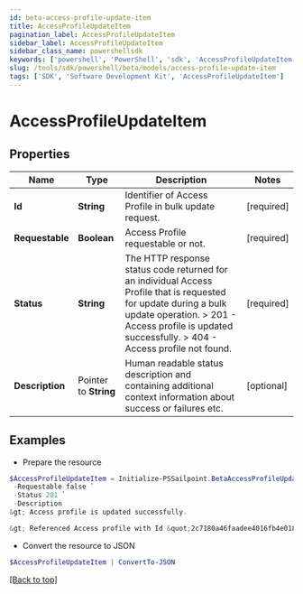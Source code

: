 ```yaml
---
id: beta-access-profile-update-item
title: AccessProfileUpdateItem
pagination_label: AccessProfileUpdateItem
sidebar_label: AccessProfileUpdateItem
sidebar_class_name: powershellsdk
keywords: ['powershell', 'PowerShell', 'sdk', 'AccessProfileUpdateItem'] 
slug: /tools/sdk/powershell/beta/models/access-profile-update-item
tags: ['SDK', 'Software Development Kit', 'AccessProfileUpdateItem']
---
```



# AccessProfileUpdateItem

## Properties

Name | Type | Description | Notes
------------ | ------------- | ------------- | -------------
**Id** |  **String** | Identifier of Access Profile in bulk update request. | [required]
**Requestable** |  **Boolean** | Access Profile requestable or not. | [required]
**Status** |  **String** |  The HTTP response status code returned for an individual Access Profile that is requested for update during a bulk update operation.  > 201   - Access profile is updated successfully.  > 404   - Access profile not found.  | [required]
**Description** |  Pointer to **String** | Human readable status description and containing additional context information about success or failures etc.  | [optional] 

## Examples

- Prepare the resource
```powershell
$AccessProfileUpdateItem = Initialize-PSSailpoint.BetaAccessProfileUpdateItem  -Id 2c7180a46faadee4016fb4e018c20642 `
 -Requestable false `
 -Status 201 `
 -Description 
&gt; Access profile is updated successfully.

&gt; Referenced Access profile with Id &quot;2c7180a46faadee4016fb4e018c20642&quot; was not found.

```

- Convert the resource to JSON
```powershell
$AccessProfileUpdateItem | ConvertTo-JSON
```


[[Back to top]](#) 

